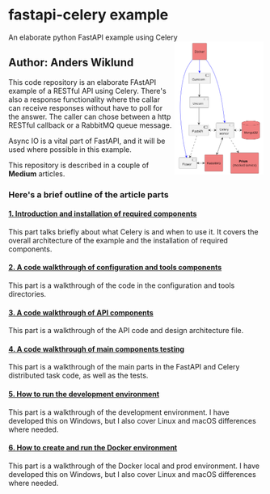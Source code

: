 # fastapi-celery example
An elaborate python FastAPI example using Celery
<img width="35%" align="right" src="src/design/architecture.png" alt=""/>

## Author: Anders Wiklund

This code repository is an elaborate FAstAPI example of a RESTful API using Celery. There's also a response functionality where the callar can receive responses without have to poll for the answer. The caller can chose between  a http RESTful callback or a RabbitMQ queue message.

Async IO is a vital part of FastAPI, and it will be used where possible in this example.

This repository is described in a couple of **Medium** articles.

### Here's a brief outline of the article parts

#### [1. Introduction and installation of required components](https://medium.com/@wilde.consult/fastapi-celery-flower-docker-async-example-part1-8e1c6b631d51)
This part talks briefly about what Celery is and when to use it. It covers the overall 
architecture of the example and the installation of required components.

#### [2. A code walkthrough of configuration and tools components](https://medium.com/@wilde.consult/fastapi-celery-flower-docker-async-example-part2-3ef830974d7)
This part is a walkthrough of the code in the configuration and tools directories.

#### [3. A code walkthrough of API components](https://medium.com/@wilde.consult/fastapi-celery-flower-docker-async-example-part3-480dc92365ea)
This part is a walkthrough of the API code and design architecture file.

#### [4. A code walkthrough of main components testing](https://medium.com/@wilde.consult/fastapi-celery-flower-docker-async-example-part4-df654ea5070d)
This part is a walkthrough of the main parts in the FastAPI and Celery distributed task 
code, as well as the tests.

#### [5. How to run the development environment](https://medium.com/@wilde.consult/fastapi-celery-flower-docker-async-example-part5-9ce614db4747)
This part is a walkthrough of the development environment. I have developed this on Windows, 
but I also cover Linux and macOS differences where needed.

#### [6. How to create and run the Docker environment](https://medium.com/@wilde.consult/fastapi-celery-flower-docker-async-example-part6-3317181c9445)
This part is a walkthrough of the Docker local and prod environment. I have developed this 
on Windows, but I also cover Linux and macOS differences where needed. 
